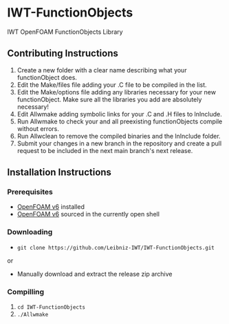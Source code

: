 # IWT-FunctionObjects
IWT OpenFOAM FunctionObjects Library

## Contributing Instructions
1. Create a new folder with a clear name describing what your functionObject does.
2. Edit the Make/files file adding your .C file to be compiled in the list.
3. Edit the Make/options file adding any libraries necessary for your new functionObject. Make sure all the libraries you add are absolutely necessary!
4. Edit Allwmake adding symbolic links for your .C and .H files to lnInclude.
5. Run Allwmake to check your and all preexisting functionObjects compile without errors.
6. Run Allwclean to remove the compiled binaries and the lnInclude folder.
7. Submit your changes in a new branch in the repository and create a pull request to be included in the next main branch's next release.

## Installation Instructions
### Prerequisites
- [OpenFOAM v6](https://openfoam.org/download/source/ "OpenFOAM v6") installed
- [OpenFOAM v6](https://openfoam.org/download/source/ "OpenFOAM v6") sourced in the currently open shell

### Downloading
- `git clone https://github.com/Leibniz-IWT/IWT-FunctionObjects.git`

or
- Manually download and extract the release zip archive

### Compilling
1. `cd IWT-FunctionObjects`
2. `./Allwmake`
